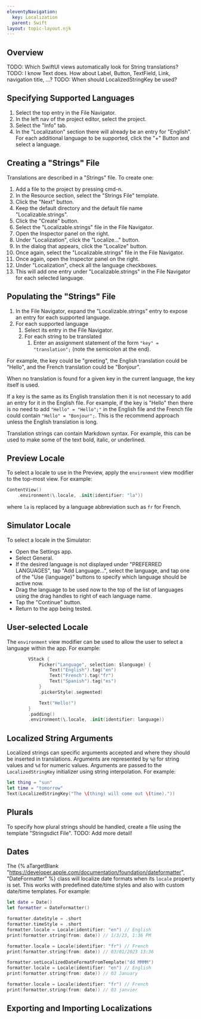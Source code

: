 ```yaml
---
eleventyNavigation:
  key: Localization
  parent: Swift
layout: topic-layout.njk
---
```


## Overview

TODO: Which SwiftUI views automatically look for String translations?
TODO: I know Text does. How about Label, Button, TextField, Link, navigation title, ...?
TODO: When should LocalizedStringKey be used?

## Specifying Supported Languages

1. Select the top entry in the File Navigator.
1. In the left nav of the project editor, select the project.
1. Select the "Info" tab.
1. In the "Localization" section there will already be an entry for "English".
   For each additional language to be supported,
   click the "+" Button and select a language.

## Creating a "Strings" File

Translations are described in a "Strings" file.
To create one:

1. Add a file to the project by pressing cmd-n.
1. In the Resource section, select the "Strings File" template.
1. Click the "Next" button.
1. Keep the default directory and the default file name "Localizable.strings".
1. Click the "Create" button.
1. Select the "Localizable.strings" file in the File Navigator.
1. Open the Inspector panel on the right.
1. Under "Localization", click the "Localize..." button.
1. In the dialog that appears, click the "Localize" button.
1. Once again, select the "Localizable.strings" file in the File Navigator.
1. Once again, open the Inspector panel on the right.
1. Under "Localization", check all the language checkboxes.
1. This will add one entry under "Localizable.strings" in the File Navigator
   for each selected language.

## Populating the "Strings" File

1. In the File Navigator, expand the "Localizable.strings" entry
   to expose an entry for each supported language.
1. For each supported language
   1. Select its entry in the File Navigator.
   1. For each string to be translated
      1. Enter an assignment statement of the form `"key" = "translation";`
         (note the semicolon at the end).

For example, the key could be "greeting",
the English translation could be "Hello",
and the French translation could be "Bonjour".

When no translation is found for a given key in the current language,
the key itself is used.

If a key is the same as its English translation then it is
not necessary to add an entry for it in the English file.
For example, if the key is "Hello" then
there is no need to add `"Hello" = "Hello";"` in the English file
and the French file could contain `"Hello" = "Bonjour";`.
This is the recommend approach unless the English translation is long.

Translation strings can contain Markdown syntax.
For example, this can be used to make some of the text
bold, italic, or underlined.

## Preview Locale

To select a locale to use in the Preview,
apply the `environment` view modifier to the top-most view.
For example:

```swift
ContentView()
    .environment(\.locale, .init(identifier: "la"))
```

where `la` is replaced by a language abbreviation such as `fr` for French.

## Simulator Locale

To select a locale in the Simulator:

- Open the Settings app.
- Select General.
- If the desired language is not displayed under "PREFERRED LANGUAGES",
  tap "Add Language...", select the language,
  and tap one of the "Use {language}" buttons
  to specify which language should be active now.
- Drag the language to be used now to the top of the list of languages
  using the drag handles to right of each language name.
- Tap the "Continue" button.
- Return to the app being tested.

## User-selected Locale

The `environment` view modifier can be used to
allow the user to select a language within the app.
For example:

```swift
        VStack {
            Picker("Language", selection: $language) {
                Text("English").tag("en")
                Text("French").tag("fr")
                Text("Spanish").tag("es")
            }
            .pickerStyle(.segmented)

            Text("Hello!")
        }
        .padding()
        .environment(\.locale, .init(identifier: language))
```

## Localized String Arguments

Localized strings can specific arguments accepted and
where they should be inserted in translations.
Arguments are represented by `%@` for string values and `%d` for numeric values.
Arguments are passed to the `LocalizedStringKey` initializer
using string interpolation.
For example:

```swift
let thing = "sun"
let time = "tomorrow"
Text(LocalizedStringKey("The \(thing) will come out \(time)."))
```

## Plurals

To specify how plural strings should be handled,
create a file using the template "Stringsdict File".
TODO: Add more detail!

## Dates

The {% aTargetBlank
"https://developer.apple.com/documentation/foundation/dateformatter",
"DateFormatter" %} class will localize date formats
when its `locale` property is set.
This works with predefined date/time styles
and also with custom date/time templates.
For example:

```swift
let date = Date()
let formatter = DateFormatter()

formatter.dateStyle = .short
formatter.timeStyle = .short
formatter.locale = Locale(identifier: "en") // English
print(formatter.string(from: date)) // 1/3/23, 1:36 PM

formatter.locale = Locale(identifier: "fr") // French
print(formatter.string(from: date)) // 03/01/2023 13:36

formatter.setLocalizedDateFormatFromTemplate("dd MMMM")
formatter.locale = Locale(identifier: "en") // English
print(formatter.string(from: date)) // 03 January

formatter.locale = Locale(identifier: "fr") // French
print(formatter.string(from: date)) // 03 janvier
```

## Exporting and Importing Localizations
